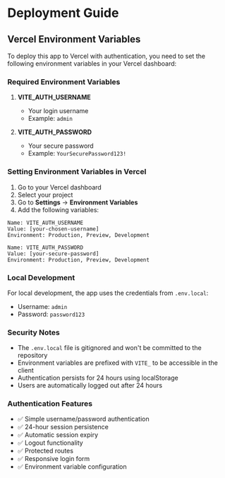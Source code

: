 # Deployment Guide

## Vercel Environment Variables

To deploy this app to Vercel with authentication, you need to set the following environment variables in your Vercel dashboard:

### Required Environment Variables

1. **VITE_AUTH_USERNAME**
   - Your login username
   - Example: `admin`

2. **VITE_AUTH_PASSWORD**
   - Your secure password
   - Example: `YourSecurePassword123!`

### Setting Environment Variables in Vercel

1. Go to your Vercel dashboard
2. Select your project
3. Go to **Settings** → **Environment Variables**
4. Add the following variables:

```
Name: VITE_AUTH_USERNAME
Value: [your-chosen-username]
Environment: Production, Preview, Development

Name: VITE_AUTH_PASSWORD
Value: [your-secure-password]
Environment: Production, Preview, Development
```

### Local Development

For local development, the app uses the credentials from `.env.local`:
- Username: `admin`
- Password: `password123`

### Security Notes

- The `.env.local` file is gitignored and won't be committed to the repository
- Environment variables are prefixed with `VITE_` to be accessible in the client
- Authentication persists for 24 hours using localStorage
- Users are automatically logged out after 24 hours

### Authentication Features

- ✅ Simple username/password authentication
- ✅ 24-hour session persistence
- ✅ Automatic session expiry
- ✅ Logout functionality
- ✅ Protected routes
- ✅ Responsive login form
- ✅ Environment variable configuration